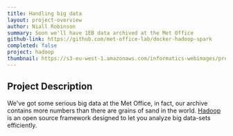 ```yaml
---
title: Handling big data
layout: project-overview
author: Niall Robinson
summary: Soon we'll have 1EB data archived at the Met Office
github-link: https://github.com/met-office-lab/docker-hadoop-spark
completed: false
project: hadoop
thumbnail: https://s3-eu-west-1.amazonaws.com/informatics-webimages/projects/hadoop/400x400-elephant.jpg
---
```


## Project Description
We've got some serious big data at the Met Office, in fact, our archive contains more numbers than there are grains of sand in the world. [Hadoop](https://en.wikipedia.org/wiki/Apache_Hadoop) is an open source framework designed to let you analyze big data-sets efficiently.
